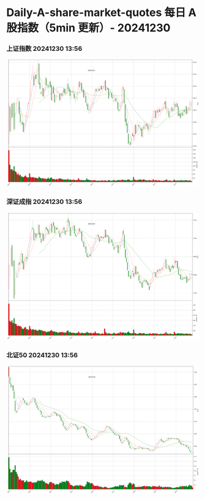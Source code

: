 
# Daily-A-share-market-quotes 每日 A 股指数（5min 更新）- 20241230

### 上证指数 20241230 13:56
![](./fig/2024/12/20241230-sh000001.png)

### 深证成指 20241230 13:56
![](./fig/2024/12/20241230-sz399001.png)

### 北证50 20241230 13:56
![](./fig/2024/12/20241230-bj899050.png)
